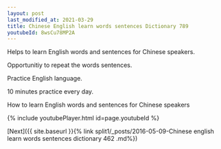 ```yaml
---
layout: post
last_modified_at: 2021-03-29
title: Chinese English learn words sentences Dictionary 789 
youtubeId: 8wsCu78MP2A
---
```

 
 
Helps to learn English words and sentences for Chinese speakers.

Opportunitiy to repeat the words sentences. 

Practice English language. 
 
10 minutes practice every day. 
 
How to learn English words and sentences for Chinese speakers 
 
{% include youtubePlayer.html id=page.youtubeId %}
 
 
[Next]({{ site.baseurl }}{% link  split1/_posts/2016-05-09-Chinese english learn words sentences dictionary 462 .md%})
 
